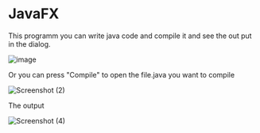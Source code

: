 # JavaFX
This programm you can write java code and compile it and see the out put in the dialog.

![image](https://user-images.githubusercontent.com/26528762/146687859-1de056ac-b2c9-4e33-8921-fe57ed9ea308.png)

 Or you can press "Compile" to open the file.java you want to compile 

 ![Screenshot (2)](https://user-images.githubusercontent.com/26528762/146688095-ef1a15eb-5ff8-4212-8018-dc6c200b2d25.png)

 The output

 ![Screenshot (4)](https://user-images.githubusercontent.com/26528762/146688166-df763a59-912a-442d-adde-3dd5c4d84b0c.png)



